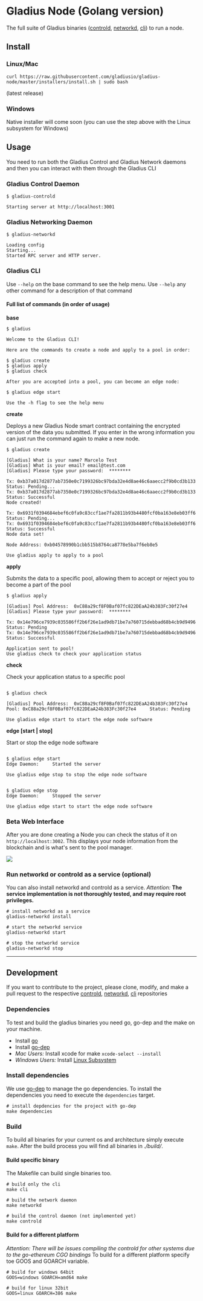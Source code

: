 # Gladius Node (Golang version)

The full suite of Gladius binaries ([controld](https://github.com/gladiusio/gladius-control-daemon), [networkd](https://github.com/gladiusio/gladius-networkd), [cli](https://github.com/gladiusio/gladius-cli)) to run a node.
## Install

### Linux/Mac
`curl https://raw.githubusercontent.com/gladiusio/gladius-node/master/installers/install.sh | sudo bash
`

(latest release)

### Windows
Native installer will come soon (you can use the step above with the Linux subsystem for Windows)

## Usage

You need to run both the Gladius Control and Gladius Network daemons and then you can interact with them through the Gladius CLI


### Gladius Control Daemon
```
$ gladius-controld

Starting server at http://localhost:3001
```

### Gladius Networking Daemon
```
$ gladius-networkd

Loading config
Starting...
Started RPC server and HTTP server.
```

### Gladius CLI

Use `--help` on the base command to see the help menu. Use `--help` any other command for a description of that command

#### Full list of commands (in order of usage)

**base**
```
$ gladius

Welcome to the Gladius CLI!

Here are the commands to create a node and apply to a pool in order:

$ gladius create
$ gladius apply
$ gladius check

After you are accepted into a pool, you can become an edge node:

$ gladius edge start

Use the -h flag to see the help menu
```

**create**

Deploys a new Gladius Node smart contract containing the encrypted version of the data you submitted. If you enter in the wrong information you can just run the command again to make a new node.
```
$ gladius create

[Gladius] What is your name? Marcelo Test
[Gladius] What is your email? email@test.com
[Gladius] Please type your password:  ********

Tx: 0xb37a017d2877ab7350e0c7199326bc97bda32e4d8ae46c6aaecc2f9b0cd3b133	 Status: Pending...
Tx: 0xb37a017d2877ab7350e0c7199326bc97bda32e4d8ae46c6aaecc2f9b0cd3b133	 Status: Successful
Node created!

Tx: 0x6931f0394684ebef6c0fa9c83ccf1ae7fa2811b93b4480fcf0ba163e8eb03ff6	 Status: Pending...
Tx: 0x6931f0394684ebef6c0fa9c83ccf1ae7fa2811b93b4480fcf0ba163e8eb03ff6	 Status: Successful
Node data set!

Node Address: 0xb04578990b1cbb515b8764ca8778e5ba7f6eb8e5

Use gladius apply to apply to a pool
```

**apply**

Submits the data to a specific pool, allowing them to accept or reject you to become a part of the pool
```
$ gladius apply

[Gladius] Pool Address:  0xC88a29cf8F0Baf07fc822DEaA24b383Fc30f27e4
[Gladius] Please type your password:  ********

Tx: 0x14e796ce7939c035586ff2b6f26e1ad9db71be7a760715debbad68b4cb9d9496	 Status: Pending
Tx: 0x14e796ce7939c035586ff2b6f26e1ad9db71be7a760715debbad68b4cb9d9496	 Status: Successful

Application sent to pool!
Use gladius check to check your application status
```

**check**

Check your application status to a specific pool
```

$ gladius check

[Gladius] Pool Address:  0xC88a29cf8F0Baf07fc822DEaA24b383Fc30f27e4
Pool: 0xC88a29cf8F0Baf07fc822DEaA24b383Fc30f27e4	 Status: Pending

Use gladius edge start to start the edge node software
```

**edge [start | stop]**

Start or stop the edge node software
```

$ gladius edge start
Edge Daemon:	 Started the server

Use gladius edge stop to stop the edge node software
```

```

$ gladius edge stop
Edge Daemon:	 Stopped the server

Use gladius edge start to start the edge node software
```

### Beta Web Interface
After you are done creating a Node you can check the status of it on `http://localhost:3002`. This displays your node information from the blockchain and is what's sent to the pool manager.



![](https://i.imgur.com/jTR8qvQ.png)

### Run networkd or controld as a service (optional)
You can also install networkd and controld as a service.
*Attention:* **The service implementation is not thoroughly tested, and may require root privileges.**
```shell
# install networkd as a service
gladius-networkd install

# start the networkd service
gladius-networkd start

# stop the networkd service
gladius-networkd stop
```

---

## Development
If you want to contribute to the project, please clone, modify, and make a pull request to the respective [controld](https://github.com/gladiusio/gladius-control-daemon), [networkd](https://github.com/gladiusio/gladius-networkd), [cli](https://github.com/gladiusio/gladius-cli) repositories
### Dependencies
To test and build the gladius binaries you need go, go-dep and the make on your machine.

- Install [go](https://golang.org/doc/install)
- Install [go-dep](https://golang.github.io/dep/docs/installation.html)
- *Mac Users:* Install xcode for make `xcode-select --install`
- *Windows Users:* Install [Linux Subsystem](https://docs.microsoft.com/en-us/windows/wsl/install-win10)

### Install dependencies
We use [go-dep](https://golang.github.io/dep/docs/installation.html) to manage the go dependencies.
To install the dependencies you need to execute the `dependencies` target.

```shell
# install depdencies for the project with go-dep
make dependencies
```

### Build
To build all binaries for your current os and architecture simply execute `make`.
After the build process you will find all binaries in *./build/*.

#### Build specific binary
The Makefile can build single binaries too.
```shell
# build only the cli
make cli

# build the network daemon
make networkd

# build the control daemon (not implemented yet)
make controld
```

#### Build for a different platform
*Attention: There will be issues compiling the controld for other systems due to the go-ethereum CGO bindings*
To build for a different platform specify toe GOOS and GOARCH variable.
```shell
# build for windows 64bit
GOOS=windows GOARCH=amd64 make

# build for linux 32bit
GOOS=linux GOARCH=386 make
```
